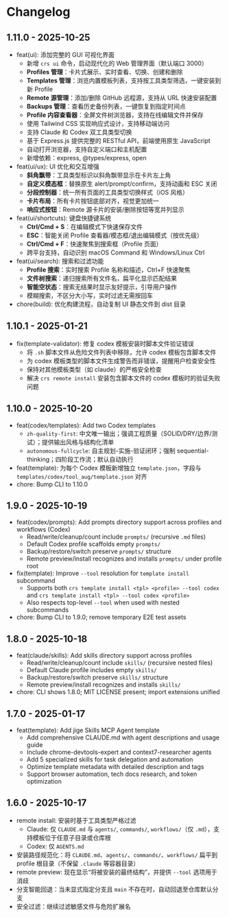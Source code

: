 # Changelog

## 1.11.0 - 2025-10-25

- feat(ui): 添加完整的 GUI 可视化界面
  - 新增 `crs ui` 命令，启动现代化的 Web 管理界面（默认端口 3000）
  - **Profiles 管理**：卡片式展示、实时查看、切换、创建和删除
  - **Templates 管理**：浏览内置模板列表，支持按工具类型筛选，一键安装到新 Profile
  - **Remote 源管理**：添加/删除 GitHub 远程源，支持从 URL 快速安装配置
  - **Backups 管理**：查看历史备份列表，一键恢复到指定时间点
  - **Profile 内容查看器**：全屏文件树浏览器，支持在线编辑文件并保存
  - 使用 Tailwind CSS 实现响应式设计，支持移动端访问
  - 支持 Claude 和 Codex 双工具类型切换
  - 基于 Express.js 提供完整的 RESTful API，前端使用原生 JavaScript
  - 自动打开浏览器，支持自定义端口和主机配置
  - 新增依赖：express, @types/express, open
- feat(ui/ux): UI 优化和交互增强
  - **斜角飘带**：工具类型标识以斜角飘带显示在卡片左上角
  - **自定义模态框**：替换原生 alert/prompt/confirm，支持动画和 ESC 关闭
  - **分段控制器**：统一所有页面的工具类型切换样式（iOS 风格）
  - **卡片布局**：所有卡片按钮底部对齐，视觉更加统一
  - **响应式按钮**：Remote 源卡片的安装/删除按钮等宽并列显示
- feat(ui/shortcuts): 键盘快捷键系统
  - **Ctrl/Cmd + S**：在编辑模式下快速保存文件
  - **ESC**：智能关闭 Profile 查看器/模态框/退出编辑模式（按优先级）
  - **Ctrl/Cmd + F**：快速聚焦到搜索框（Profile 页面）
  - 跨平台支持，自动识别 macOS Command 和 Windows/Linux Ctrl
- feat(ui/search): 搜索和过滤功能
  - **Profile 搜索**：实时搜索 Profile 名称和描述，Ctrl+F 快速聚焦
  - **文件树搜索**：递归搜索所有文件名，扁平化显示匹配结果
  - **智能空状态**：搜索无结果时显示友好提示，引导用户操作
  - 模糊搜索，不区分大小写，实时过滤无需按回车
- chore(build): 优化构建流程，自动复制 UI 静态文件到 dist 目录

## 1.10.1 - 2025-01-21

- fix(template-validator): 修复 codex 模板安装时脚本文件验证错误
  - 将 `.sh` 脚本文件从危险文件列表中移除，允许 codex 模板包含脚本文件
  - 为 codex 模板类型的脚本文件生成警告而非错误，提醒用户检查安全性
  - 保持对其他模板类型（如 claude）的严格安全检查
  - 解决 `crs remote install` 安装包含脚本文件的 codex 模板时的验证失败问题

## 1.10.0 - 2025-10-20

- feat(codex/templates): Add two Codex templates
  - `zh-quality-first`: 中文唯一输出；强调工程质量（SOLID/DRY/边界/测试）；提供输出风格与结构化清单
  - `autonomous-fullcycle`: 自主规划-实施-验证闭环；强制 sequential-thinking；四阶段工作流；默认自动执行
- feat(template): 为每个 Codex 模板新增独立 `template.json`，字段与 `templates/codex/tool_aug/template.json` 对齐
- chore: Bump CLI to 1.10.0

## 1.9.0 - 2025-10-19

- feat(codex/prompts): Add prompts directory support across profiles and workflows (Codex)
  - Read/write/cleanup/count include `prompts/` (recursive `.md` files)
  - Default Codex profile scaffolds empty `prompts/`
  - Backup/restore/switch preserve `prompts/` structure
  - Remote preview/install recognizes and installs `prompts/` under profile root
- fix(template): Improve `--tool` resolution for `template install` subcommand
  - Supports both `crs template install <tpl> <profile> --tool codex` and `crs template install <tpl> --tool codex <profile>`
  - Also respects top-level `--tool` when used with nested subcommands
- chore: Bump CLI to 1.9.0; remove temporary E2E test assets

## 1.8.0 - 2025-10-18

- feat(claude/skills): Add skills directory support across profiles
  - Read/write/cleanup/count include `skills/` (recursive nested files)
  - Default Claude profile includes empty `skills/`
  - Backup/restore/switch preserve `skills/` structure
  - Remote preview/install recognizes and installs `skills/`
- chore: CLI shows 1.8.0; MIT LICENSE present; import extensions unified

## 1.7.0 - 2025-01-17

- feat(template): Add jige Skills MCP Agent template
  - Add comprehensive CLAUDE.md with agent descriptions and usage guide
  - Include chrome-devtools-expert and context7-researcher agents
  - Add 5 specialized skills for task delegation and automation
  - Optimize template metadata with detailed description and tags
  - Support browser automation, tech docs research, and token optimization

## 1.6.0 - 2025-10-17

- remote install: 安装时基于工具类型严格过滤
  - Claude: 仅 `CLAUDE.md` 与 `agents/`, `commands/`, `workflows/`（仅 `.md`），支持模板位于任意子目录或仓库根
  - Codex: 仅 `AGENTS.md`
- 安装路径规范化：将 `CLAUDE.md`、`agents/`、`commands/`、`workflows/` 扁平到 profile 根目录（不保留 `.claude` 等容器目录）
- remote preview: 现在显示“将被安装的最终结构”，并提供 `--tool` 选项用于消歧
- 分支智能回退：当未显式指定分支且 `main` 不存在时，自动回退至仓库默认分支
- 安全过滤：继续过滤敏感文件与危险扩展名
